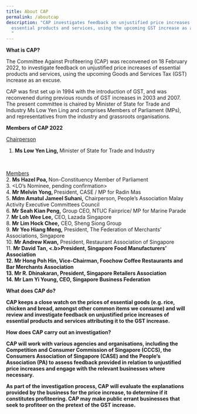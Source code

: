 ```yaml
---
title: About CAP
permalink: /aboutcap
description: "CAP investigates feedback on unjustified price increases of
  essential products and services, using the upcoming GST increase as an excuse.
  "
---
```

**What is CAP?**

The Committee Against Profiteering (CAP) was reconvened on 18 February 2022, to investigate feedback on unjustified price increases of  essential products and services, using the upcoming Goods and Services Tax (GST) increase as an excuse. 

CAP was first set up in 1994 with the introduction of GST, and was reconvened during previous rounds of GST increases in 2003 and 2007. The present committee is chaired by Minister of State for Trade and Industry Ms Low Yen Ling and comprises Members of Parliament (MPs), and representatives from the industry and grassroots organisations.

**Members of CAP 2022**

<u>Chairperson</u>
1.	<b>Ms Low Yen Ling, </b>Minister of State for Trade and Industry
<br>

<u>Members</u><br>
2.	<b>Ms Hazel Poa, </b>Non-Constituency Member of Parliament<br>
3.	<LO’s Nominee, pending confirmation><br>
4.	<b>Mr Melvin Yong, </b>President, CASE / MP for Radin Mas<br>
5.	<b>Mdm Amatul Jameel Suhani,</b> Chairperson, People’s Association Malay Activity Executive Committees Council<br>
6.	<b>Mr Seah Kian Peng,</b> Group CEO, NTUC Fairprice/ MP for Marine Parade<br>
7.	<b>Mr Loh Wee Lee,</b> CEO, Lazada Singapore<br>
8.	<b>Mr Lim Hock Chee,</b> CEO, Sheng Siong Group<br>
9.	<b>Mr Yeo Hiang Meng,</b> President, The Federation of Merchants’ Associations, Singapore<br>
10.	<b>Mr Andrew Kwan,</b> President, Restaurant Association of Singapore<br>
11.	<b>Mr David Tan, <.b>President, Singapore Food Manufacturers’ Association<br>
12.	<b>Mr Hong Poh Hin, </b>Vice-Chairman, Foochow Coffee Restaurants and Bar Merchants Association<br>
13.	<b>Mr R. Dhinakaran,</b> President, Singapore Retailers Association<br>
14.	<b>Mr Lam Yi Young,</b> CEO, Singapore Business Federation<br>


**What does CAP do?**

CAP keeps a close watch on the prices of essential goods (e.g. rice, chicken and bread, amongst other common items we consume) and will review and investigate feedback on unjustified price increases of essential products and services attributing it to the GST increase.

**How does CAP carry out an investigation?**

CAP will work with various agencies and organisations, including the Competition and Consumer Commission of Singapore (CCCS), the Consumers Association of Singapore (CASE) and the People’s Association (PA) to assess feedback provided in relation to unjustified price increases and engage with the relevant businesses where necessary.

As part of the investigation process, CAP will evaluate the explanations provided by the business for the price increase, to determine if it constitutes profiteering. CAP may make public errant businesses that seek to profiteer on the pretext of the GST increase.